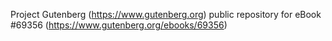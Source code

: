 Project Gutenberg (https://www.gutenberg.org) public repository for
eBook #69356 (https://www.gutenberg.org/ebooks/69356)
